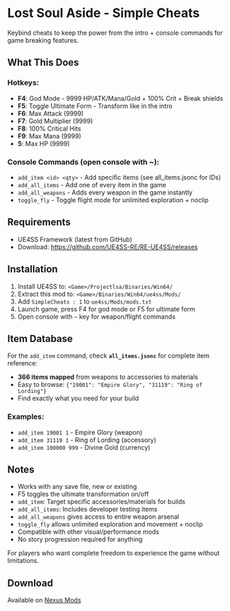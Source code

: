 # Lost Soul Aside - Simple Cheats

Keybind cheats to keep the power from the intro + console commands for game breaking features.

## What This Does

### Hotkeys:
- **F4**: God Mode - 9999 HP/ATK/Mana/Gold + 100% Crit + Break shields
- **F5**: Toggle Ultimate Form - Transform like in the intro
- **F6**: Max Attack (9999)  
- **F7**: Gold Multiplier (9999)
- **F8**: 100% Critical Hits
- **F9**: Max Mana (9999)
- **5**: Max HP (9999)

### Console Commands (open console with ~):
- `add_item <id> <qty>` - Add specific items (see all_items.jsonc for IDs)
- `add_all_items` - Add one of every item in the game
- `add_all_weapons` - Adds every weapon in the game instantly
- `toggle_fly` - Toggle flight mode for unlimited exploration + noclip

## Requirements

- UE4SS Framework (latest from GitHub)
- Download: https://github.com/UE4SS-RE/RE-UE4SS/releases

## Installation

1. Install UE4SS to: `<Game>/Projectlsa/Binaries/Win64/`
2. Extract this mod to: `<Game>/Binaries/Win64/ue4ss/Mods/`
3. Add `SimpleCheats : 1` to `ue4ss/Mods/mods.txt`
4. Launch game, press F4 for god mode or F5 for ultimate form
5. Open console with `~` key for weapon/flight commands

## Item Database

For the `add_item` command, check **`all_items.jsonc`** for complete item reference:
- **366 items mapped** from weapons to accessories to materials
- Easy to browse: `{"19001": "Empire Glory", "31119": "Ring of Lording"}`
- Find exactly what you need for your build

### Examples:
- `add_item 19001 1` - Empire Glory (weapon)
- `add_item 31119 1` - Ring of Lording (accessory)  
- `add_item 100000 999` - Divine Gold (currency)

## Notes

- Works with any save file, new or existing
- F5 toggles the ultimate transformation on/off
- `add_item`: Target specific accessories/materials for builds
- `add_all_items`: Includes developer testing items
- `add_all_weapons` gives access to entire weapon arsenal  
- `toggle_fly` allows unlimited exploration and movement + noclip 
- Compatible with other visual/performance mods  
- No story progression required for anything

For players who want complete freedom to experience the game without limitations.

## Download

Available on [Nexus Mods](https://www.nexusmods.com/lostsoulaside/mods/12)
